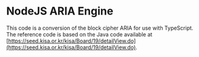 # NodeJS ARIA Engine

This code is a conversion of the block cipher ARIA for use with TypeScript. The reference code is based on the Java code available at [https://seed.kisa.or.kr/kisa/Board/19/detailView.do](https://seed.kisa.or.kr/kisa/Board/19/detailView.do).